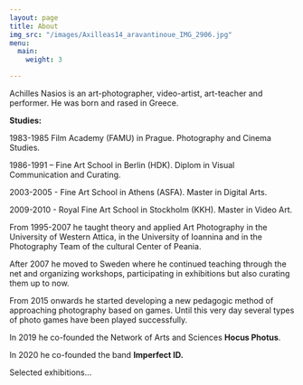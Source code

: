 ```yaml
---
layout: page
title: About
img_src: "/images/Axilleas14_aravantinoue_IMG_2906.jpg"
menu:
  main:
    weight: 3

---
```

Achilles Nasios is an art-photographer, video-artist, art-teacher and performer. He was born and rased in Greece.

**Studies:**

1983-1985 Film Academy (FAMU) in Prague. Photography and Cinema Studies.

1986-1991 – Fine Art School in Berlin (HDK). Diplom in Visual Communication and Curating.

2003-2005 - Fine Art School in Athens (ASFA). Master in Digital Arts.

2009-2010 - Royal Fine Art School in Stockholm (KKH). Master in Video Art.

From 1995-2007 he taught theory and applied Art Photography in the University of Western Attica, in the University of Ioannina and in the Photography Team of the cultural Center of Peania.

After 2007 he moved to Sweden where he continued teaching through the net and organizing workshops, participating in exhibitions but also curating them up to now.

From 2015 onwards he started developing a new pedagogic method of approaching photography based on games. Until this very day several types of photo games have been played successfully.

In 2019 he co-founded the Network of Arts and Sciences **Hocus Photus**.

In 2020 he co-founded the band **Imperfect ID.**

Selected exhibitions…
